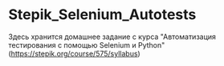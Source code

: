 # Stepik_Selenium_Autotests
Здесь хранится домашнее задание с курса "Автоматизация тестирования с помощью Selenium и Python" (https://stepik.org/course/575/syllabus)
